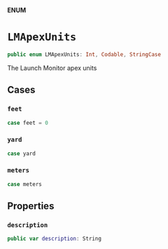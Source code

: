 **ENUM**

# `LMApexUnits`

```swift
public enum LMApexUnits: Int, Codable, StringCase
```

The Launch Monitor apex units

## Cases
### `feet`

```swift
case feet = 0
```

### `yard`

```swift
case yard
```

### `meters`

```swift
case meters
```

## Properties
### `description`

```swift
public var description: String
```
